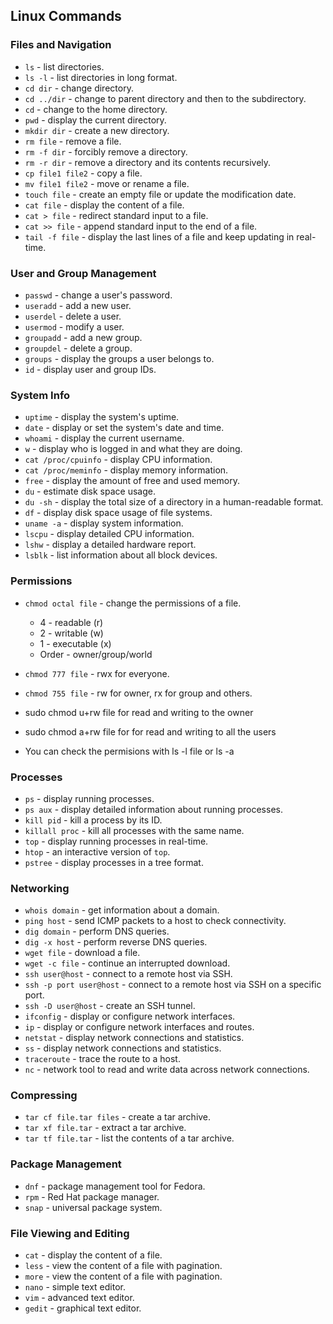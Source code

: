 ## Linux Commands

### Files and Navigation
- `ls` - list directories.
- `ls -l` - list directories in long format.
- `cd dir` - change directory.
- `cd ../dir` - change to parent directory and then to the subdirectory.
- `cd` - change to the home directory.
- `pwd` - display the current directory.
- `mkdir dir` - create a new directory.
- `rm file` - remove a file.
- `rm -f dir` - forcibly remove a directory.
- `rm -r dir` - remove a directory and its contents recursively.
- `cp file1 file2` - copy a file.
- `mv file1 file2` - move or rename a file.
- `touch file` - create an empty file or update the modification date.
- `cat file` - display the content of a file.
- `cat > file` - redirect standard input to a file.
- `cat >> file` - append standard input to the end of a file.
- `tail -f file` - display the last lines of a file and keep updating in real-time.

### User and Group Management
- `passwd` - change a user's password.
- `useradd` - add a new user.
- `userdel` - delete a user.
- `usermod` - modify a user.
- `groupadd` - add a new group.
- `groupdel` - delete a group.
- `groups` - display the groups a user belongs to.
- `id` - display user and group IDs.

### System Info
- `uptime` - display the system's uptime.
- `date` - display or set the system's date and time.
- `whoami` - display the current username.
- `w` - display who is logged in and what they are doing.
- `cat /proc/cpuinfo` - display CPU information.
- `cat /proc/meminfo` - display memory information.
- `free` - display the amount of free and used memory.
- `du` - estimate disk space usage.
- `du -sh` - display the total size of a directory in a human-readable format.
- `df` - display disk space usage of file systems.
- `uname -a` - display system information.
- `lscpu` - display detailed CPU information.
- `lshw` - display a detailed hardware report.
- `lsblk` - list information about all block devices.

### Permissions
- `chmod octal file` - change the permissions of a file.
  - 4 - readable (r)
  - 2 - writable (w)
  - 1 - executable (x)
  - Order - owner/group/world
- `chmod 777 file` - rwx for everyone.
- `chmod 755 file` - rw for owner, rx for group and others.
- sudo chmod u+rw file for read and writing to the owner
- sudo chmod a+rw file for for read and writing to all the users

- You can check the permisions with ls -l file or ls -a

### Processes
- `ps` - display running processes.
- `ps aux` - display detailed information about running processes.
- `kill pid` - kill a process by its ID.
- `killall proc` - kill all processes with the same name.
- `top` - display running processes in real-time.
- `htop` - an interactive version of `top`.
- `pstree` - display processes in a tree format.

### Networking
- `whois domain` - get information about a domain.
- `ping host` - send ICMP packets to a host to check connectivity.
- `dig domain` - perform DNS queries.
- `dig -x host` - perform reverse DNS queries.
- `wget file` - download a file.
- `wget -c file` - continue an interrupted download.
- `ssh user@host` - connect to a remote host via SSH.
- `ssh -p port user@host` - connect to a remote host via SSH on a specific port.
- `ssh -D user@host` - create an SSH tunnel.
- `ifconfig` - display or configure network interfaces.
- `ip` - display or configure network interfaces and routes.
- `netstat` - display network connections and statistics.
- `ss` - display network connections and statistics.
- `traceroute` - trace the route to a host.
- `nc` - network tool to read and write data across network connections.

### Compressing
- `tar cf file.tar files` - create a tar archive.
- `tar xf file.tar` - extract a tar archive.
- `tar tf file.tar` - list the contents of a tar archive.

### Package Management
- `dnf` - package management tool for Fedora.
- `rpm` - Red Hat package manager.
- `snap` - universal package system.

### File Viewing and Editing
- `cat` - display the content of a file.
- `less` - view the content of a file with pagination.
- `more` - view the content of a file with pagination.
- `nano` - simple text editor.
- `vim` - advanced text editor.
- `gedit` - graphical text editor.
